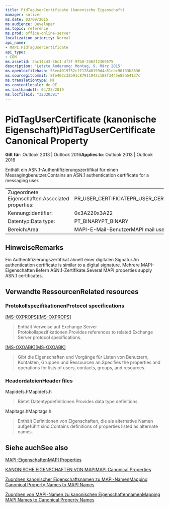 ```yaml
---
title: PidTagUserCertificate (kanonische Eigenschaft)
manager: soliver
ms.date: 03/09/2015
ms.audience: Developer
ms.topic: reference
ms.prod: office-online-server
localization_priority: Normal
api_name:
- MAPI.PidTagUserCertificate
api_type:
- COM
ms.assetid: 2ac14c43-36c1-4f2f-97b0-2462f2360575
description: 'Letzte Änderung: Montag, 9. März 2015'
ms.openlocfilehash: 53ee4019752cf717840199d4a51cbc90133b8636
ms.sourcegitcommit: 8fe462c32b91c87911942c188f3445e85a54137c
ms.translationtype: MT
ms.contentlocale: de-DE
ms.lasthandoff: 04/23/2019
ms.locfileid: "32320391"
---
```

# <a name="pidtagusercertificate-canonical-property"></a><span data-ttu-id="84af7-103">PidTagUserCertificate (kanonische Eigenschaft)</span><span class="sxs-lookup"><span data-stu-id="84af7-103">PidTagUserCertificate Canonical Property</span></span>

  
  
<span data-ttu-id="84af7-104">**Gilt für**: Outlook 2013 | Outlook 2016</span><span class="sxs-lookup"><span data-stu-id="84af7-104">**Applies to**: Outlook 2013 | Outlook 2016</span></span> 
  
<span data-ttu-id="84af7-105">Enthält ein ASN.1-Authentifizierungszertifikat für einen Messagingbenutzer.</span><span class="sxs-lookup"><span data-stu-id="84af7-105">Contains an ASN.1 authentication certificate for a messaging user.</span></span> 
  
|||
|:-----|:-----|
|<span data-ttu-id="84af7-106">Zugeordnete Eigenschaften:</span><span class="sxs-lookup"><span data-stu-id="84af7-106">Associated properties:</span></span>  <br/> |<span data-ttu-id="84af7-107">PR_USER_CERTIFICATE</span><span class="sxs-lookup"><span data-stu-id="84af7-107">PR_USER_CERTIFICATE</span></span>  <br/> |
|<span data-ttu-id="84af7-108">Kennung:</span><span class="sxs-lookup"><span data-stu-id="84af7-108">Identifier:</span></span>  <br/> |<span data-ttu-id="84af7-109">0x3A22</span><span class="sxs-lookup"><span data-stu-id="84af7-109">0x3A22</span></span>  <br/> |
|<span data-ttu-id="84af7-110">Datentyp:</span><span class="sxs-lookup"><span data-stu-id="84af7-110">Data type:</span></span>  <br/> |<span data-ttu-id="84af7-111">PT_BINARY</span><span class="sxs-lookup"><span data-stu-id="84af7-111">PT_BINARY</span></span>  <br/> |
|<span data-ttu-id="84af7-112">Bereich:</span><span class="sxs-lookup"><span data-stu-id="84af7-112">Area:</span></span>  <br/> |<span data-ttu-id="84af7-113">MAPI-E-Mail-Benutzer</span><span class="sxs-lookup"><span data-stu-id="84af7-113">MAPI mail user</span></span>  <br/> |
   
## <a name="remarks"></a><span data-ttu-id="84af7-114">Hinweise</span><span class="sxs-lookup"><span data-stu-id="84af7-114">Remarks</span></span>

<span data-ttu-id="84af7-115">Ein Authentifizierungszertifikat ähnelt einer digitalen Signatur.</span><span class="sxs-lookup"><span data-stu-id="84af7-115">An authentication certificate is similar to a digital signature.</span></span> <span data-ttu-id="84af7-116">Mehrere MAPI-Eigenschaften liefern ASN.1-Zertifikate.</span><span class="sxs-lookup"><span data-stu-id="84af7-116">Several MAPI properties supply ASN.1 certificates.</span></span> 
  
## <a name="related-resources"></a><span data-ttu-id="84af7-117">Verwandte Ressourcen</span><span class="sxs-lookup"><span data-stu-id="84af7-117">Related resources</span></span>

### <a name="protocol-specifications"></a><span data-ttu-id="84af7-118">Protokollspezifikationen</span><span class="sxs-lookup"><span data-stu-id="84af7-118">Protocol specifications</span></span>

<span data-ttu-id="84af7-119">[[MS-OXPROPS]](https://msdn.microsoft.com/library/f6ab1613-aefe-447d-a49c-18217230b148%28Office.15%29.aspx)</span><span class="sxs-lookup"><span data-stu-id="84af7-119">[[MS-OXPROPS]](https://msdn.microsoft.com/library/f6ab1613-aefe-447d-a49c-18217230b148%28Office.15%29.aspx)</span></span>
  
> <span data-ttu-id="84af7-120">Enthält Verweise auf Exchange Server Protokollspezifikationen.</span><span class="sxs-lookup"><span data-stu-id="84af7-120">Provides references to related Exchange Server protocol specifications.</span></span>
    
<span data-ttu-id="84af7-121">[[MS-OXOABK]](https://msdn.microsoft.com/library/f4cf9b4c-9232-4506-9e71-2270de217614%28Office.15%29.aspx)</span><span class="sxs-lookup"><span data-stu-id="84af7-121">[[MS-OXOABK]](https://msdn.microsoft.com/library/f4cf9b4c-9232-4506-9e71-2270de217614%28Office.15%29.aspx)</span></span>
  
> <span data-ttu-id="84af7-122">Gibt die Eigenschaften und Vorgänge für Listen von Benutzern, Kontakten, Gruppen und Ressourcen an.</span><span class="sxs-lookup"><span data-stu-id="84af7-122">Specifies the properties and operations for lists of users, contacts, groups, and resources.</span></span>
    
### <a name="header-files"></a><span data-ttu-id="84af7-123">Headerdateien</span><span class="sxs-lookup"><span data-stu-id="84af7-123">Header files</span></span>

<span data-ttu-id="84af7-124">Mapidefs.h</span><span class="sxs-lookup"><span data-stu-id="84af7-124">Mapidefs.h</span></span>
  
> <span data-ttu-id="84af7-125">Bietet Datentypdefinitionen.</span><span class="sxs-lookup"><span data-stu-id="84af7-125">Provides data type definitions.</span></span>
    
<span data-ttu-id="84af7-126">Mapitags.h</span><span class="sxs-lookup"><span data-stu-id="84af7-126">Mapitags.h</span></span>
  
> <span data-ttu-id="84af7-127">Enthält Definitionen von Eigenschaften, die als alternative Namen aufgeführt sind.</span><span class="sxs-lookup"><span data-stu-id="84af7-127">Contains definitions of properties listed as alternate names.</span></span>
    
## <a name="see-also"></a><span data-ttu-id="84af7-128">Siehe auch</span><span class="sxs-lookup"><span data-stu-id="84af7-128">See also</span></span>



[<span data-ttu-id="84af7-129">MAPI-Eigenschaften</span><span class="sxs-lookup"><span data-stu-id="84af7-129">MAPI Properties</span></span>](mapi-properties.md)
  
[<span data-ttu-id="84af7-130">KANONISCHE EIGENSCHAFTEN VON MAPI</span><span class="sxs-lookup"><span data-stu-id="84af7-130">MAPI Canonical Properties</span></span>](mapi-canonical-properties.md)
  
[<span data-ttu-id="84af7-131">Zuordnen kanonischer Eigenschaftsnamen zu MAPI-Namen</span><span class="sxs-lookup"><span data-stu-id="84af7-131">Mapping Canonical Property Names to MAPI Names</span></span>](mapping-canonical-property-names-to-mapi-names.md)
  
[<span data-ttu-id="84af7-132">Zuordnen von MAPI-Namen zu kanonischen Eigenschaftennamen</span><span class="sxs-lookup"><span data-stu-id="84af7-132">Mapping MAPI Names to Canonical Property Names</span></span>](mapping-mapi-names-to-canonical-property-names.md)

